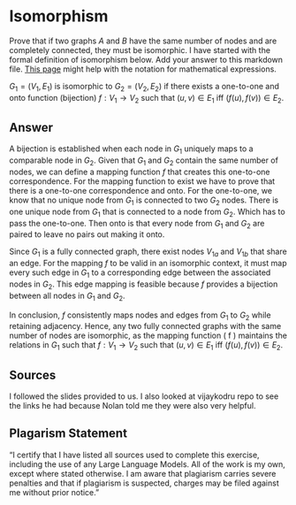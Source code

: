 # Isomorphism

Prove that if two graphs $A$ and $B$ have the same number of nodes and are
completely connected, they must be isomorphic. I have started with the formal
definition of isomorphism below. Add your answer to this markdown file. [This
page](https://docs.github.com/en/get-started/writing-on-github/working-with-advanced-formatting/writing-mathematical-expressions)
might help with the notation for mathematical expressions.

$G_1=(V_1 , E_1)$ is isomorphic to $G_2 = (V_2, E_2)$ if there exists a
one-to-one and onto function (bijection) $f: V_1 \rightarrow V_2$ such that $(u,v)
\in E_1$ iff $(f(u),f(v)) \in E_2$.

## Answer 
A bijection is established when each node in $G_{1}$ uniquely maps to a comparable node in $G_{2}$. Given that $G_{1}$ and $G_{2}$ contain the same number of nodes, we can define a mapping function _f_ that creates this one-to-one correspondence. For the mapping function to exist we have to prove that there is a one-to-one correspondence and onto. For the one-to-one, we know that no unique node from $G_{1}$ is connected to two $G_{2}$ nodes. There is one unique node from $G_{1}$ that is connected to a node from $G_{2}$. Which has to pass the one-to-one. Then onto is that every node from $G_{1}$ and $G_{2}$ are paired to leave no pairs out making it onto. 

Since $G_{1}$ is a fully connected graph, there exist nodes $V_{1a}$ and $V_{1b}$ that share an edge. For the mapping _f_ to be valid in an isomorphic context, it must map every such edge in $G_{1}$ to a corresponding edge between the associated nodes in $G_{2}$. This edge mapping is feasible because _f_ provides a bijection between all nodes in $G_{1}$ and $G_{2}$.

In conclusion, _f_ consistently maps nodes and edges from $G_{1}$ to $G_{2}$ while retaining adjacency. Hence, any two fully connected graphs with the same number of nodes are isomorphic, as the mapping function \( f \) maintains the relations in $G_{1}$ such that $f: V_1 \rightarrow V_2$ such that $(u,v) \in E_1$ iff $(f(u),f(v)) \in E_2$.
## Sources 
I followed the slides provided to us. I also looked at vijaykodru repo to see the links he had because Nolan told me they were also very helpful. 

## Plagarism Statement
“I certify that I have listed all sources used to complete this exercise, including the use of any Large Language Models. All of the work is my own, except where stated otherwise. I am aware that plagiarism carries severe penalties and that if plagiarism is suspected, charges may be filed against me without prior notice.”

